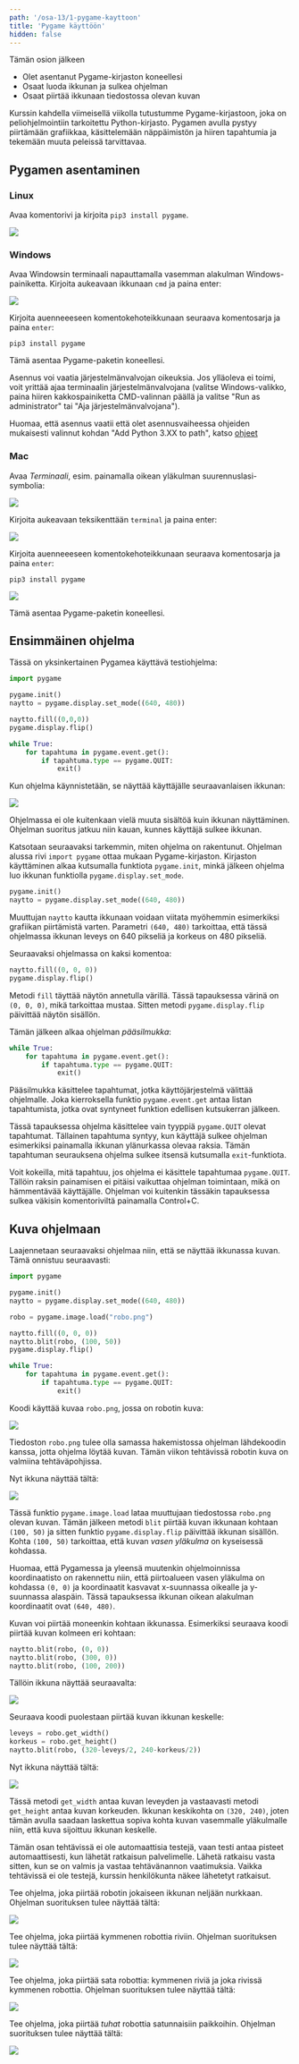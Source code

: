 ```yaml
---
path: '/osa-13/1-pygame-kayttoon'
title: 'Pygame käyttöön'
hidden: false
---
```


<text-box variant='learningObjectives' name='Oppimistavoitteet'>

Tämän osion jälkeen

- Olet asentanut Pygame-kirjaston koneellesi
- Osaat luoda ikkunan ja sulkea ohjelman
- Osaat piirtää ikkunaan tiedostossa olevan kuvan

</text-box>

Kurssin kahdella viimeisellä viikolla tutustumme Pygame-kirjastoon, joka on peliohjelmointiin tarkoitettu Python-kirjasto. Pygamen avulla pystyy piirtämään grafiikkaa, käsittelemään näppäimistön ja hiiren tapahtumia ja tekemään muuta peleissä tarvittavaa.

## Pygamen asentaminen

### Linux

Avaa komentorivi ja kirjoita `pip3 install pygame`.

<img src="pygame_linux.png">

### Windows

Avaa Windowsin terminaali napauttamalla vasemman alakulman Windows-painiketta. Kirjoita aukeavaan ikkunaan `cmd` ja paina enter:

<img src="13_1_1.png">

Kirjoita auenneeeseen komentokehoteikkunaan seuraava komentosarja ja paina `enter`:

`pip3 install pygame`

Tämä asentaa Pygame-paketin koneellesi.

Asennus voi vaatia järjestelmänvalvojan oikeuksia. Jos ylläoleva ei toimi, voit yrittää ajaa terminaalin järjestelmänvalvojana (valitse Windows-valikko, paina hiiren kakkospainiketta CMD-valinnan päällä ja valitse "Run as administrator" tai "Aja järjestelmänvalvojana").

Huomaa, että asennus vaatii että olet asennusvaiheessa ohjeiden mukaisesti valinnut kohdan "Add Python 3.XX to path", katso [ohjeet](https://www.mooc.fi/fi/installation/vscode#python3)

### Mac

Avaa _Terminaali_, esim. painamalla oikean yläkulman suurennuslasi-symbolia:

<img src="13-1-2.png">

 Kirjoita aukeavaan teksikenttään `terminal` ja paina enter:

<img src="13-1-3.png">

Kirjoita auenneeeseen komentokehoteikkunaan seuraava komentosarja ja paina `enter`:

`pip3 install pygame`

<img src="13-1-4.png">


Tämä asentaa Pygame-paketin koneellesi.

## Ensimmäinen ohjelma

Tässä on yksinkertainen Pygamea käyttävä testiohjelma:

```python
import pygame

pygame.init()
naytto = pygame.display.set_mode((640, 480))

naytto.fill((0,0,0))
pygame.display.flip()

while True:
    for tapahtuma in pygame.event.get():
        if tapahtuma.type == pygame.QUIT:
            exit()
```

Kun ohjelma käynnistetään, se näyttää käyttäjälle seuraavanlaisen ikkunan:

<img src="pygame_eka.gif">

Ohjelmassa ei ole kuitenkaan vielä muuta sisältöä kuin ikkunan näyttäminen. Ohjelman suoritus jatkuu niin kauan, kunnes käyttäjä sulkee ikkunan.

Katsotaan seuraavaksi tarkemmin, miten ohjelma on rakentunut. Ohjelman alussa rivi `import pygame` ottaa mukaan Pygame-kirjaston. Kirjaston käyttäminen alkaa kutsumalla funktiota `pygame.init`, minkä jälkeen ohjelma luo ikkunan funktiolla `pygame.display.set_mode`.

```python
pygame.init()
naytto = pygame.display.set_mode((640, 480))
```

Muuttujan `naytto` kautta ikkunaan voidaan viitata myöhemmin esimerkiksi grafiikan piirtämistä varten. Parametri `(640, 480)` tarkoittaa, että tässä ohjelmassa ikkunan leveys on 640 pikseliä ja korkeus on 480 pikseliä.

Seuraavaksi ohjelmassa on kaksi komentoa:

```python
naytto.fill((0, 0, 0))
pygame.display.flip()
```

Metodi `fill` täyttää näytön annetulla värillä. Tässä tapauksessa värinä on `(0, 0, 0)`, mikä tarkoittaa mustaa. Sitten metodi `pygame.display.flip` päivittää näytön sisällön.

Tämän jälkeen alkaa ohjelman _pääsilmukka_:

```python
while True:
    for tapahtuma in pygame.event.get():
        if tapahtuma.type == pygame.QUIT:
            exit()
```

Pääsilmukka käsittelee tapahtumat, jotka käyttöjärjestelmä välittää ohjelmalle. Joka kierroksella funktio `pygame.event.get` antaa listan tapahtumista, jotka ovat syntyneet funktion edellisen kutsukerran jälkeen.

Tässä tapauksessa ohjelma käsittelee vain tyyppiä `pygame.QUIT` olevat tapahtumat. Tällainen tapahtuma syntyy, kun käyttäjä sulkee ohjelman esimerkiksi painamalla ikkunan ylänurkassa olevaa raksia. Tämän tapahtuman seurauksena ohjelma sulkee itsensä kutsumalla `exit`-funktiota.

Voit kokeilla, mitä tapahtuu, jos ohjelma ei käsittele tapahtumaa `pygame.QUIT`. Tällöin raksin painamisen ei pitäisi vaikuttaa ohjelman toimintaan, mikä on hämmentävää käyttäjälle. Ohjelman voi kuitenkin tässäkin tapauksessa sulkea väkisin komentoriviltä painamalla Control+C.

## Kuva ohjelmaan

Laajennetaan seuraavaksi ohjelmaa niin, että se näyttää ikkunassa kuvan. Tämä onnistuu seuraavasti:

```python
import pygame

pygame.init()
naytto = pygame.display.set_mode((640, 480))

robo = pygame.image.load("robo.png")

naytto.fill((0, 0, 0))
naytto.blit(robo, (100, 50))
pygame.display.flip()

while True:
    for tapahtuma in pygame.event.get():
        if tapahtuma.type == pygame.QUIT:
            exit()
```

Koodi käyttää kuvaa `robo.png`, jossa on robotin kuva:

<img src="robo.png">

Tiedoston `robo.png` tulee olla samassa hakemistossa ohjelman lähdekoodin kanssa, jotta ohjelma löytää kuvan. Tämän viikon tehtävissä robotin kuva on valmiina tehtäväpohjissa.

Nyt ikkuna näyttää tältä:

<img src="pygame_kuva.gif">

Tässä funktio `pygame.image.load` lataa muuttujaan tiedostossa `robo.png` olevan kuvan. Tämän jälkeen metodi `blit` piirtää kuvan ikkunaan kohtaan `(100, 50)` ja sitten funktio `pygame.display.flip` päivittää ikkunan sisällön. Kohta `(100, 50)` tarkoittaa, että kuvan _vasen yläkulma_  on kyseisessä kohdassa.

Huomaa, että Pygamessa ja yleensä muutenkin ohjelmoinnissa koordinaatisto on rakennettu niin, että piirtoalueen vasen yläkulma on kohdassa `(0, 0)` ja koordinaatit kasvavat x-suunnassa oikealle ja y-suunnassa alaspäin. Tässä tapauksessa ikkunan oikean alakulman koordinaatit ovat `(640, 480)`.

Kuvan voi piirtää moneenkin kohtaan ikkunassa. Esimerkiksi seuraava koodi piirtää kuvan kolmeen eri kohtaan:

```python
naytto.blit(robo, (0, 0))
naytto.blit(robo, (300, 0))
naytto.blit(robo, (100, 200))
```

Tällöin ikkuna näyttää seuraavalta:

<img src="pygame_kuva2.gif">

Seuraava koodi puolestaan piirtää kuvan ikkunan keskelle:

```python
leveys = robo.get_width()
korkeus = robo.get_height()
naytto.blit(robo, (320-leveys/2, 240-korkeus/2))
```

Nyt ikkuna näyttää tältä:

<img src="pygame_kuva3.gif">

Tässä metodi `get_width` antaa kuvan leveyden ja vastaavasti metodi `get_height` antaa kuvan korkeuden. Ikkunan keskikohta on `(320, 240)`, joten tämän avulla saadaan laskettua sopiva kohta kuvan vasemmalle yläkulmalle niin, että kuva sijoittuu ikkunan keskelle.

<text-box variant='hint' name='Pygame-tehtävät'>

Tämän osan tehtävissä ei ole automaattisia testejä, vaan testi antaa pisteet automaattisesti, kun lähetät ratkaisun palvelimelle. Lähetä ratkaisu vasta sitten, kun se on valmis ja vastaa tehtävänannon vaatimuksia. Vaikka tehtävissä ei ole testejä, kurssin henkilökunta näkee lähetetyt ratkaisut.

</text-box>


<programming-exercise name='Neljä robottia' tmcname='osa13-01_nelja_robottia'>

Tee ohjelma, joka piirtää robotin jokaiseen ikkunan neljään nurkkaan. Ohjelman suorituksen tulee näyttää tältä:

<img src="pygame_nelja.gif">

</programming-exercise>

<programming-exercise name='Robotit rivissä' tmcname='osa13-02_robotit_rivissa'>

Tee ohjelma, joka piirtää kymmenen robottia riviin. Ohjelman suorituksen tulee näyttää tältä:

<img src="pygame_rivi.gif">

</programming-exercise>

<programming-exercise name='Sata robottia' tmcname='osa13-03_sata_robottia'>

Tee ohjelma, joka piirtää sata robottia: kymmenen riviä ja joka rivissä kymmenen robottia. Ohjelman suorituksen tulee näyttää tältä:

<img src="pygame_sata.gif">

</programming-exercise>

<programming-exercise name='Satunnaiset robotit' tmcname='osa13-04_satunnaiset robotit'>

Tee ohjelma, joka piirtää _tuhat_ robottia satunnaisiin paikkoihin. Ohjelman suorituksen tulee näyttää tältä:

<img src="pygame_tuhat.gif">

</programming-exercise>

